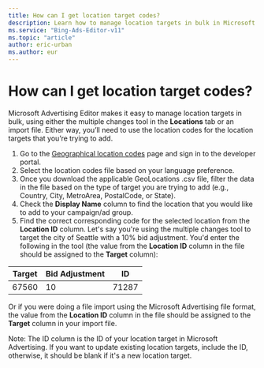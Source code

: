 ```yaml
---
title: How can I get location target codes?
description: Learn how to manage location targets in bulk in Microsoft Advertising Editor.
ms.service: "Bing-Ads-Editor-v11"
ms.topic: "article"
author: eric-urban
ms.author: eur
---
```


# How can I get location target codes?

Microsoft Advertising Editor makes it easy to manage location targets in bulk, using either the multiple changes tool in the **Locations** tab or an import file. Either way, you’ll need to use the location codes for the location targets that you’re trying to add.

1. Go to the [Geographical location codes](https://go.microsoft.com/fwlink?LinkId=536556) page and sign in to the developer portal.
1. Select the location codes file based on your language preference.
1. Once you download the applicable GeoLocations .csv file, filter the data in the file based on the type of target you are trying to add (e.g., Country, City, MetroArea, PostalCode, or State).
1. Check the **Display Name** column to find the location that you would like to add to your campaign/ad group.
1. Find the correct corresponding code for the selected location from the **Location ID** column.
Let's say you're using the multiple changes tool to target the city of Seattle with a 10% bid adjustment. You'd enter the following in the tool (the value from the **Location ID** column in the file should be assigned to the **Target** column):

|Target|Bid Adjustment|ID|
|---|---|---|
|67560|10|71287|

Or if you were doing a file import using the Microsoft Advertising file format, the value from the **Location ID** column in the file should be assigned to the **Target** column in your import file.

Note: The ID column is the ID of your location target in Microsoft Advertising. If you want to update existing location targets, include the ID, otherwise, it should be blank if it's a new location target.



